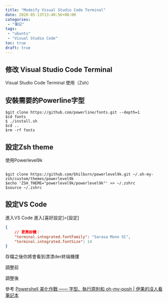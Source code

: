 ```yaml
---
title: "Modeify Visual Studio Code Terminal"
date: 2020-05-13T13:40:56+08:00
categories:
 - "筆記"
tags:
 - "ubuntu"
 - "Visual Studio Code"
toc: true
draft: true
---
```



## 修改 Visual Studio Code Terminal
<!--more-->

Visual Studio Code Terminal   使用（Zsh）


## 安裝需要的Powerline字型

```Shell script
$git clone https://github.com/powerline/fonts.git --depth=1
$cd fonts
$ ./install.sh
$cd ..
$rm -rf fonts  
```

## 設定Zsh theme

使用Powerlevel9k

```Shell script

$git clone https://github.com/bhilburn/powerlevel9k.git ~/.oh-my-zsh/custom/themes/powerlevel9k
$echo 'ZSH_THEME="powerlevel9k/powerlevel9k"' >> ~/.zshrc
$source ~/.zshrc
```

## 設定VS Code

進入VS Code
進入[喜好設定]>[設定]

```json
{
    // 更黑紗體：
    "terminal.integrated.fontFamily": "Sarasa Mono SC",
    "terminal.integrated.fontSize": 14  
}
```

存檔之後你將會看到漂漂der終端機摟

調整前



調整後





參考
[Powershell 美化作戰 —— 字型、執行原則和 oh-my-posh | 伊果的沒人看筆記本](https://igouist.github.io/post/2020/08/powershell-beauty/)

